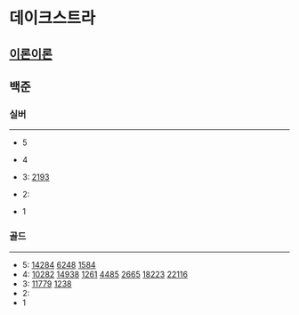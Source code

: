 # 데이크스트라
## [이론](..%2F..%2FAlgorithmTheory%2F%EB%8D%B0%EC%9D%B4%ED%81%AC%EC%8A%A4%ED%8A%B8%EB%9D%BC.md)[이론](https://docs.python.org/ko/3/library/heapq.html)
## 백준

### 실버

---

- 5
- 4
- 3:
[2193](..%2FDP%2F2193%2F2193.md)
- 2:

- 1

### 골드

---

- 5:
[14284](14284%2F14284.md)
[6248](6248%2F6248.md)
[1584](4%EB%B0%A9%ED%96%A5%2F1584%2F1584.md)
- 4:
[10282](10282%2F10282.md)
[14938](14938%2F14938.md)
[1261](1261%2F1261.md)
[4485](4485%2F4485.md)
[2665](2665%2F2665.md)
[18223](18223%2F18223.md)
[22116](22116%2F22116.md)
- 3:
[11779](11779%2F11779.md)
[1238](1238%2F1238.md)
- 2:
- 1

